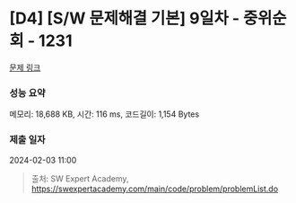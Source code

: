 # [D4] [S/W 문제해결 기본] 9일차 - 중위순회 - 1231 

[문제 링크](https://swexpertacademy.com/main/code/problem/problemDetail.do?contestProbId=AV140YnqAIECFAYD) 

### 성능 요약

메모리: 18,688 KB, 시간: 116 ms, 코드길이: 1,154 Bytes

### 제출 일자

2024-02-03 11:00



> 출처: SW Expert Academy, https://swexpertacademy.com/main/code/problem/problemList.do